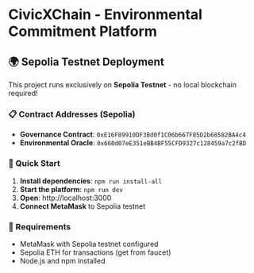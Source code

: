 # CivicXChain - Environmental Commitment Platform

## 🌍 Sepolia Testnet Deployment

This project runs exclusively on **Sepolia Testnet** - no local blockchain required!

### 📋 Contract Addresses (Sepolia)
- **Governance Contract**: `0xE16F89910DF3Bd0f1C06b667F85D2b68582BA4c4`
- **Environmental Oracle**: `0x660d07eE351eBB4BF55CFD9327c128459a7c2fBD`

### 🚀 Quick Start
1. **Install dependencies**: `npm run install-all`
2. **Start the platform**: `npm run dev`
3. **Open**: http://localhost:3000
4. **Connect MetaMask** to Sepolia testnet

### 🔧 Requirements
- MetaMask with Sepolia testnet configured
- Sepolia ETH for transactions (get from faucet)
- Node.js and npm installed
